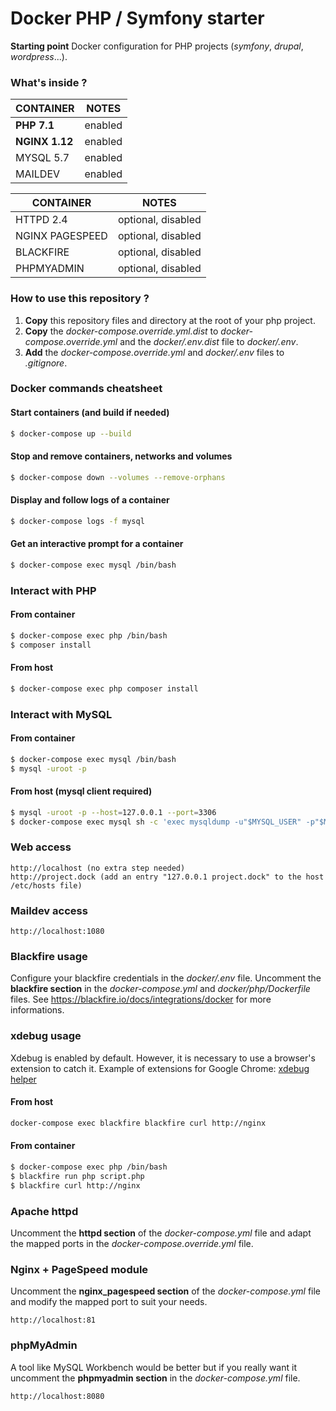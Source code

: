 
Docker PHP / Symfony starter
============================

**Starting point** Docker configuration for PHP projects (*symfony*, *drupal*, *wordpress*...). 

### What's inside ?

| CONTAINER | NOTES |
|--|--|
| **PHP 7.1** | enabled |
| **NGINX 1.12** | enabled |
| MYSQL 5.7 | enabled |
| MAILDEV | enabled |

| CONTAINER | NOTES |
|--|--|
| HTTPD 2.4 | optional, disabled |
| NGINX PAGESPEED | optional, disabled |
| BLACKFIRE | optional, disabled |
| PHPMYADMIN | optional, disabled |

### How to use this repository ?

 1. **Copy** this repository files and directory at the root of your php project.
 2. **Copy** the *docker-compose.override.yml.dist* to *docker-compose.override.yml* and the  *docker/.env.dist* file to *docker/.env*.
 3. **Add** the *docker-compose.override.yml* and *docker/.env* files to *.gitignore*.

### Docker commands cheatsheet
    
#### Start containers (and build if needed)
```bash
$ docker-compose up --build
```
#### Stop and remove containers, networks and volumes
```bash
$ docker-compose down --volumes --remove-orphans
```
#### Display and follow logs of a container
```bash
$ docker-compose logs -f mysql
```
#### Get an interactive prompt for a container
```bash
$ docker-compose exec mysql /bin/bash
```
### Interact with PHP

#### From container
```bash
$ docker-compose exec php /bin/bash
$ composer install
```
#### From host
```bash
$ docker-compose exec php composer install
```
### Interact with MySQL
    
#### From container
```bash
$ docker-compose exec mysql /bin/bash
$ mysql -uroot -p
```
#### From host (mysql client required)
```bash
$ mysql -uroot -p --host=127.0.0.1 --port=3306
$ docker-compose exec mysql sh -c 'exec mysqldump -u"$MYSQL_USER" -p"$MYSQL_PASSWORD" "$MYSQL_DATABASE"' > ./dump.sql
```
### Web access

    http://localhost (no extra step needed)
    http://project.dock (add an entry "127.0.0.1 project.dock" to the host /etc/hosts file)

### Maildev access

    http://localhost:1080

### Blackfire usage

Configure your blackfire credentials in the *docker/.env* file. 
Uncomment the **blackfire section** in the *docker-compose.yml* and *docker/php/Dockerfile* files.
See https://blackfire.io/docs/integrations/docker for more informations.

### xdebug usage
Xdebug is enabled by default. However, it is necessary to use a browser's extension to catch it.
Example of extensions for Google Chrome: [xdebug helper](https://chrome.google.com/webstore/detail/xdebug-helper/eadndfjplgieldjbigjakmdgkmoaaaoc)

#### From host
```bash
docker-compose exec blackfire blackfire curl http://nginx
```    
#### From container
```bash
$ docker-compose exec php /bin/bash
$ blackfire run php script.php
$ blackfire curl http://nginx
```
### Apache httpd

Uncomment the **httpd section** of the *docker-compose.yml* file and adapt the mapped ports in the *docker-compose.override.yml* file.

### Nginx + PageSpeed module

Uncomment the **nginx_pagespeed section** of the *docker-compose.yml* file and modify the mapped port to suit your needs.

    http://localhost:81

### phpMyAdmin 

A tool like MySQL Workbench would be better but if you really want it uncomment the **phpmyadmin section** in the *docker-compose.yml* file.

    http://localhost:8080
